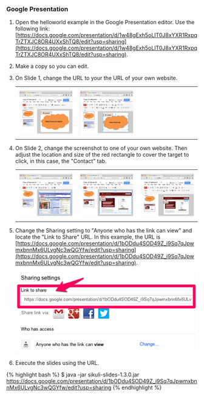 
### Google Presentation 

1. Open the helloworld example in the Google Presentation editor. Use the following link: [https://docs.google.com/presentation/d/1w48gExh5oLIT0J8xYXR1RxpqTrZTXJC8OR4UXxShTQ8/edit?usp=sharing](https://docs.google.com/presentation/d/1w48gExh5oLIT0J8xYXR1RxpqTrZTXJC8OR4UXxShTQ8/edit?usp=sharing).	
2. Make a copy so you can edit.
3. On Slide 1, change the URL to your the URL of your own website.

   <table>
	<tr>
		<td style="padding:10px" width="30%"><img src="/img/gdrive_slide1.png" class="img-polaroid"/></td>
		<td style="padding:10px" width="30%"><img src="/img/gdrive_change_url.png"  class="img-polaroid"/></td>			
		<td style="padding:10px" width="30%"></td>
	</tr>
   </table>

4. On Slide 2, change the screenshot to one of your own website. Then adjust the location and size of the red rectangle to cover the target
   to click, in this case, the "Contact" tab.


   <table>
	<tr>
		<td style="padding:10px" width="30%"><img src="/img/gdrive_slide2.png" class="img-polaroid"/></td>
		<td style="padding:10px" width="30%"><img src="/img/gdrive_change_screenshot.png" class="img-polaroid"/></td>			
		<td style="padding:10px" width="30%"><img src="/img/gdrive_adjust_box.png" class="img-polaroid"/></td>
	</tr>
   </table>

5. Change  the Sharing setting to "Anyone who has the link can view" and locate the "Link to Share" URL. In this example, the URL is [https://docs.google.com/presentation/d/1bODdu4SOD49Z_i9Sq7qJpwmxbnnMx6ULvgNc3wQGYfw/edit?usp=sharing](https://docs.google.com/presentation/d/1bODdu4SOD49Z_i9Sq7qJpwmxbnnMx6ULvgNc3wQGYfw/edit?usp=sharing).


   <img src="/img/gdrive_link_to_share.png" class="img-polaroid" />


6. Execute the slides using the URL.

{% highlight bash %}
$ java -jar sikuli-slides-1.3.0.jar https://docs.google.com/presentation/d/1bODdu4SOD49Z_i9Sq7qJpwmxbnnMx6ULvgNc3wQGYfw/edit?usp=sharing
{% endhighlight %}

